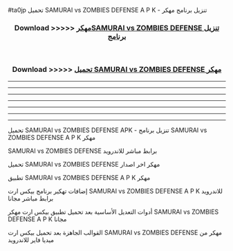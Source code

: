 #ta0jp تحميل SAMURAI vs ZOMBIES DEFENSE A P K - تنزيل برنامج مهكر



<div align="center">
<h3>Download >>>>> <a href="https://runaway1.web.app/?sq=SAMURAI vs ZOMBIES DEFENSE">مهكرSAMURAI vs ZOMBIES DEFENSE تنزيل برنامج</a></h3><br>

<h3>Download >>>>> <a href="https://runaway1.web.app/?sq=SAMURAI vs ZOMBIES DEFENSE">تحميل SAMURAI vs ZOMBIES DEFENSE مهكر</a></h3>
</div>


----------------------------------------------------------

----------------------------------------------------------

----------------------------------------------------------

----------------------------------------------------------

----------------------------------------------------------

----------------------------------------------------------

----------------------------------------------------------

تحميل SAMURAI vs ZOMBIES DEFENSE APK - تنزيل برنامج SAMURAI vs ZOMBIES DEFENSE A P K مهكر

SAMURAI vs ZOMBIES DEFENSE برابط مباشر للاندرويد

تحميل SAMURAI vs ZOMBIES DEFENSE مهكر اخر اصدار

تطبيق SAMURAI vs ZOMBIES DEFENSE A P K مهكر

إضافات تهكير برنامج بيكس ارت SAMURAI vs ZOMBIES DEFENSE A P K للاندرويد برابط مباشر مجانا

أدوات التعديل الأساسية بعد تحميل تطبيق بيكس ارت مهكر SAMURAI vs ZOMBIES DEFENSE A P K مجانا

القوالب الجاهزة بعد تحميل بيكس ارت SAMURAI vs ZOMBIES DEFENSE مهكر من ميديا فاير للاندرويد


